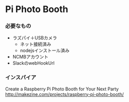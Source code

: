 # Pi Photo Booth

### 必要なもの
- ラズパイ＋USBカメラ
  - ネット接続済み
  - nodejsインストール済み
- NCMBアカウント
- SlackのwebHookUrl

### インスパイア
Create a Raspberry Pi Photo Booth for Your Next Party
http://makezine.com/projects/raspberry-pi-photo-booth/
